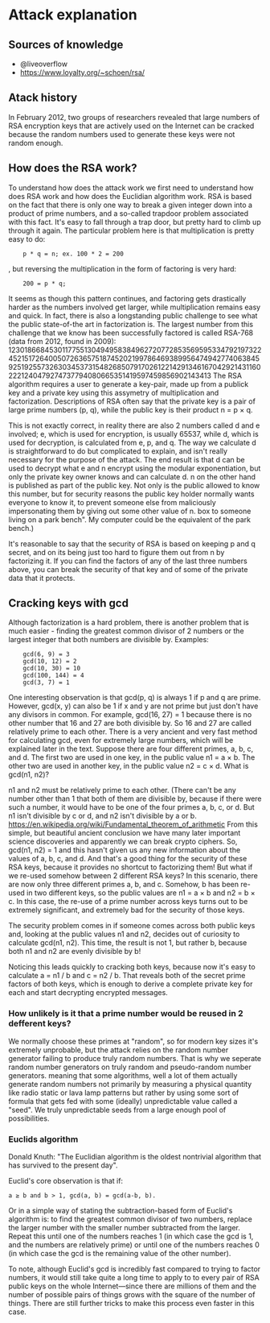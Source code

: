 # Attack explanation

## Sources of knowledge

- @liveoverflow
- https://www.loyalty.org/~schoen/rsa/

## Atack history

 In February 2012, two groups of researchers revealed that large numbers of RSA encryption keys 
 that are actively used on the Internet can be cracked because the random numbers used to 
 generate these keys were not random enough. 

## How does the RSA work?

To understand how does the attack work we first need to understand how does RSA work and how 
does the Euclidian algorithm work.
RSA is based on the fact that there is only one way to break a given integer down into a 
product of prime numbers, and a so-called trapdoor problem associated with this fact. 
It's easy to fall through a trap door, but pretty hard to climb up through it again.
The particular problem here is that multiplication is pretty easy to do:

```
    p * q = n; ex. 100 * 2 = 200
```

, but reversing the multiplication in the form of factoring is very hard:

```
    200 = p * q;
```

It seems as though this pattern continues, and factoring gets drastically harder as the numbers 
involved get larger, while multiplication remains easy and quick. In fact, there is also a 
longstanding public challenge to see what the public state-of-the art in factorization is. 
The largest number from this challenge that we know has been successfully factored is called 
RSA-768 (data from 2012, found in 2009):
1230186684530117755130494958384962720772853569595334792197322452151726400507263657518745202199786469389956474942774063845925192557326303453731548268507917026122142913461670429214311602221240479274737794080665351419597459856902143413
The RSA algorithm requires a user to generate a key-pair, made up from a publick key and a 
private key using this assymetry of multiplication and factorization. Descriptions of 
RSA often say that the private key is a pair of large prime numbers (p, q), while the public 
key is their product n = p × q.

This is not exactly correct, in reality there are also 2 numbers called d and e involved;
e, which is used for encryption, is usually 65537, while d, which is used for decryption, 
is calculated from e, p, and q. The way we calculate d is straightforward to do but 
complicated to explain, and isn't really necessary for the purpose of the attack. The end
result is that d can be used to decrypt what e and n encrypt using the modular 
exponentiation, but only the private key owner knows and can calculate d. 
n on the other hand is published as part of the public key. Not only is the public allowed to 
know this number, but for security reasons the public key holder normally wants everyone to 
know it, to prevent someone else from maliciously impersonating them by giving out some other 
value of n. box to someone living on a park bench". My computer could be the equivalent of the park bench.)

It's reasonable to say that the security of RSA is based on keeping p and q secret, and on its 
being just too hard to figure them out from n by factorizing it. If you can find the factors 
of any of the last three numbers above, you can break the security of that key and of some of 
the private data that it protects.

## Cracking keys with gcd

Although factorization is a hard problem, there is another problem that is much easier - finding 
the greatest common divisor of 2 numbers or the largest integer that both numbers are 
divisible by. Examples:

```
    gcd(6, 9) = 3
    gcd(10, 12) = 2
    gcd(10, 30) = 10
    gcd(100, 144) = 4
    gcd(3, 7) = 1
```

One interesting observation is that gcd(p, q) is always 1 if p and q are prime. 
However, gcd(x, y) can also be 1 if x and y are not prime but just don't have any divisors in 
common. For example, gcd(16, 27) = 1 because there is no other number that 16 and 27 are both 
divisible by. So 16 and 27 are called relatively prime to each other. There is a very ancient 
and very fast method for calculating gcd, even for extremely large numbers, which will be 
explained later in the text. 
Suppose there are four different primes, a, b, c, and d. The first two are used in one key, 
in the public value n1 = a × b. The other two are used in another key, in the public value 
n2 = c × d. What is gcd(n1, n2)?

n1 and n2 must be relatively prime to each other. (There can't be any number other than 1 that 
both of them are divisible by, because if there were such a number, it would have to be one of 
the four primes a, b, c, or d. But n1 isn't divisible by c or d, and n2 isn't divisible by 
a or b. https://en.wikipedia.org/wiki/Fundamental_theorem_of_arithmetic
From this simple, but beautiful ancient conclusion we have many later important science 
discoveries and apparently we can break crypto ciphers.
So, gcd(n1, n2) = 1 and this hasn't given us any new information about the values of a, b, c, 
and d. And that's a good thing for the security of these RSA keys, because it provides no 
shortcut to factorizing them! But what if we re-used somehow between 2 different RSA keys?
In this scenario, there are now only three different primes a, b, and c. Somehow, 
b has been re-used in two different keys, so the public values are n1 = a × b and 
n2 = b × c. In this case, the re-use of a prime number across keys turns out to be extremely 
significant, and extremely bad for the security of those keys.

The security problem comes in if someone comes across both public keys and, looking at the 
public values n1 and n2, decides out of curiosity to calculate gcd(n1, n2). This time, the 
result is not 1, but rather b, because both n1 and n2 are evenly divisible by b!

Noticing this leads quickly to cracking both keys, because now it's easy to calculate 
a = n1 / b and c = n2 / b. That reveals both of the secret prime factors of both keys, 
which is enough to derive a complete private key for each and start decrypting encrypted 
messages. 


### How unlikely is it that a prime number would be reused in 2 defferent keys?

We normally choose these primes at "random", so for modern key sizes it's extremely 
unprobable, but the attack relies on the random number generator failing to produce truly
random numbers. That is why we seperate random number generators on truly random and 
pseudo-random number generators. meaning that some algorithms, well a lot of them actually
generate random numbers not primarily by measuring a physical quantity like radio static or 
lava lamp patterns but rather by using some sort of formula that gets fed with some (ideally) 
unpredictable value called a "seed". We truly unpredictable seeds from a large enough pool of 
possibilities.

### Euclids algorithm

Donald Knuth: "The Euclidian algorithm is the oldest nontrivial algorithm that has survived to 
the present day".

Euclid's core observation is that if: 
```
a ≥ b and b > 1, gcd(a, b) = gcd(a-b, b).
```
Or in a simple way of stating the subtraction-based form of Euclid's algorithm is: to find the 
greatest common divisor of two numbers, replace the larger number with the smaller number 
subtracted from the larger. Repeat this until one of the numbers reaches 1 
(in which case the gcd is 1, and the numbers are relatively prime) or until one of the numbers 
reaches 0 (in which case the gcd is the remaining value of the other number).

To note, although  Euclid's gcd is incredibly fast compared to trying to factor numbers, 
it would still take quite a long time to apply to to every pair of RSA public keys on the whole 
Internet—since there are millions of them and the number of possible pairs of things grows 
with the square of the number of things. There are still further tricks to make this process 
even faster in this case.

